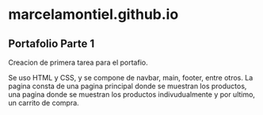 # marcelamontiel.github.io

<h2>Portafolio Parte 1</h2>

Creacion de primera tarea para el portafio.

Se uso HTML y CSS, y se compone de navbar, main, footer, entre otros.
La pagina consta de una pagina principal donde se muestran los productos, 
una pagina donde se muestran los productos indivudualmente y por ultimo, un carrito de compra.

